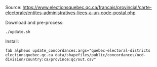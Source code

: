 Source: https://www.electionsquebec.qc.ca/francais/provincial/carte-electorale/entites-administratives-liees-a-un-code-postal.php

Download and pre-process:

    ./update.sh

Install:

    fab alpheus update_concordances:args="quebec-electoral-districts electionsquebec.qc.ca data/shapefiles/public/concordances/ocd-division/country:ca/province:qc/out.csv"
